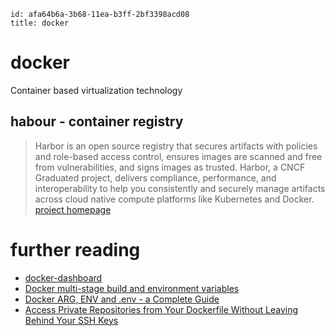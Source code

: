 ```
id: afa64b6a-3b68-11ea-b3ff-2bf3398acd08
title: docker
```
# docker

Container based virtualization technology

## habour - container registry

> Harbor is an open source registry that secures artifacts with policies and role-based access control, ensures images are scanned and free from vulnerabilities, and signs images as trusted. Harbor, a CNCF Graduated project, delivers compliance, performance, and interoperability to help you consistently and securely manage artifacts across cloud native compute platforms like Kubernetes and Docker.
[project homepage][5]

# further reading

* [docker-dashboard][1]
* [Docker multi-stage build and environment variables][2]
* [Docker ARG, ENV and .env - a Complete Guide][3]
* [Access Private Repositories from Your Dockerfile Without Leaving Behind Your SSH Keys][4]

[1]: https://github.com/pipiliang/docker-dashboard
[2]: https://dev.to/migsarnavarro/docker-multi-stage-build-and-environment-variables-4lp2
[3]: https://vsupalov.com/docker-arg-env-variable-guide/
[4]: https://vsupalov.com/build-docker-image-clone-private-repo-ssh-key/
[5]: https://goharbor.io/
